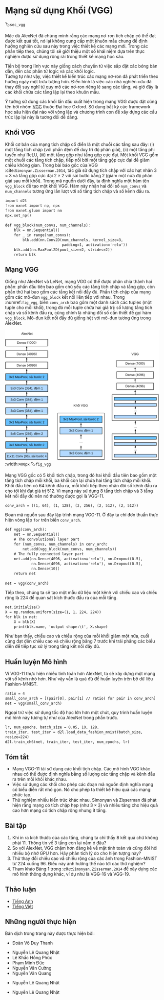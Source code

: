 <!-- ===================== Bắt đầu dịch Phần 1 ==================== -->
<!-- ========================================= REVISE PHẦN 1 - BẮT ĐẦU =================================== -->

<!--
# Networks Using Blocks (VGG)
-->

# Mạng sử dụng Khối (VGG)
:label:`sec_vgg`

<!--
While AlexNet proved that deep convolutional neural networks can achieve good results, it did not offer a general template to guide subsequent researchers in designing new networks.
In the following sections, we will introduce several heuristic concepts commonly used to design deep networks.
-->

Mặc dù AlexNet đã chứng minh rằng các mạng nơ-ron tích chập có thể đạt được kết quả tốt, nó lại không cung cấp một khuôn mẫu chung để định hướng nghiên cứu sau này trong việc thiết kế các mạng mới. 
Trong các phần tiếp theo, chúng tôi sẽ giới thiệu một số khái niệm dựa trên thực nghiệm được sử dụng rộng rãi trong thiết kế mạng học sâu. 

<!--
Progress in this field mirrors that in chip design where engineers went from placing transistors to logical elements to logic blocks.
Similarly, the design of neural network architectures had grown progressively more abstract, with researchers moving from thinking in terms of
individual neurons to whole layers, and now to blocks, repeating patterns of layers.
-->

Tiến bộ trong lĩnh vực này giống cách chuyển từ việc sắp đặt các bóng bán dẫn, đến các phần tử logic và các khối logic.  
Tương tự như vậy, việc thiết kế kiến trúc các mạng nơ-ron đã phát triển theo hướng ngày một trừu tượng hơn. Điển hình là việc các nhà nghiên cứu đã thay đổi suy nghĩ từ quy mô các nơ-ron riêng lẻ sang các tầng, và giờ đây là các khối chứa các tầng lặp lại theo khuôn mẫu. 

<!--
The idea of using blocks first emerged from the [Visual Geometry Group](http://www.robots.ox.ac.uk/~vgg/) (VGG) at Oxford University, in their eponymously-named VGG network.
It is easy to implement these repeated structures in code with any modern deep learning framework by using loops and subroutines.
-->

Ý tưởng sử dụng các khối lần đầu xuất hiện trong mạng VGG được đặt cùng tên bởi nhóm [VGG](http://www.robots.ox.ac.uk/~vgg/) thuộc Đại học Oxford.
Sử dụng bất kỳ các framework học sâu hiện đại nào với vòng lặp và chương trình con để xây dựng các cấu trúc lặp lại này là tương đối dễ dàng. 

<!--
## VGG Blocks
-->

## Khối VGG

<!--
The basic building block of classic convolutional networks is a sequence of the following layers:
(i) a convolutional layer (with padding to maintain the resolution),
(ii) a nonlinearity such as a ReLU, (iii) a pooling layer such as a max pooling layer.
One VGG block consists of a sequence of convolutional layers, followed by a max pooling layer for spatial downsampling.
In the original VGG paper :cite:`Simonyan.Zisserman.2014`, the authors employed convolutions with $3\times3$ kernels
and $2 \times 2$ max pooling with stride of $2$ (halving the resolution after each block).
In the code below, we define a function called `vgg_block` to implement one VGG block.
The function takes two arguments corresponding to the number of convolutional layers `num_convs` and the number of output channels `num_channels`.
-->

Khối cơ bản của mạng tích chập cổ điển là một chuỗi các tầng sau đây:
(i) một tầng tích chập (với phần đệm để duy trì độ phân giải),
(ii) một tầng phi tuyến như ReLU, (iii) một tầng gộp như tầng gộp cực đại.
Một khối VGG gồm một chuỗi các tầng tích chập, tiếp nối bởi một tầng gộp cực đại để giảm chiều không gian. 
Trong bài báo gốc của VGG :cite:`Simonyan.Zisserman.2014`, tác giả sử dụng tích chập với các hạt nhân $3\times3$ và tầng gộp cực đại $2 \times 2$ với sải bước bằng $2$ (giảm một nửa độ phân giải sau mỗi khối).
Trong mã nguồn dưới đây, ta định nghĩa một hàm tên `vgg_block` để tạo một khối VGG. 
Hàm này nhận hai đối số `num_convs` và `num_channels` tương ứng lần lượt với số tầng tích chập và số kênh đầu ra. 

```{.python .input  n=1}
import d2l
from mxnet import np, npx
from mxnet.gluon import nn
npx.set_np()

def vgg_block(num_convs, num_channels):
    blk = nn.Sequential()
    for _ in range(num_convs):
        blk.add(nn.Conv2D(num_channels, kernel_size=3,
                          padding=1, activation='relu'))
    blk.add(nn.MaxPool2D(pool_size=2, strides=2))
    return blk
```

<!-- ===================== Kết thúc dịch Phần 1 ===================== -->

<!-- ===================== Bắt đầu dịch Phần 2 ===================== -->

<!-- ========================================= REVISE PHẦN 1 - KẾT THÚC ===================================-->

<!-- ========================================= REVISE PHẦN 2 - BẮT ĐẦU ===================================-->

<!--
## VGG Network
-->

## Mạng VGG

<!--
Like AlexNet and LeNet, the VGG Network can be partitioned into two parts: the first consisting mostly of convolutional and pooling layers and a second consisting of fully-connected layers.
The convolutional portion of the net connects several `vgg_block` modules in succession.
In :numref:`fig_vgg`, the variable `conv_arch` consists of a list of tuples (one per block), where each contains two values: 
the number of convolutional layers and the number of output channels, which are precisely the arguments requires to call the `vgg_block` function.
The fully-connected module is identical to that covered in AlexNet.
-->

Giống như AlexNet và LeNet, mạng VGG có thể được phân chia thành hai phần: phần đầu tiên bao gồm chủ yếu các tầng tích chập và tầng gộp, còn phần thứ hai bao gồm các tầng kết nối đầy đủ. 
Phần tích chập của mạng gồm các mô-đun `vgg_block` kết nối liên tiếp với nhau.
Trong :numref:`fig_vgg`, biến `conv_arch` bao gồm một danh sách các tuples (một tuple cho mỗi khối), trong đó mỗi tuple chứa hai giá trị: 
số lượng tầng tích chập và số kênh đầu ra, cũng chính là những đối số cần thiết để gọi hàm `vgg_block`. 
Mô-đun kết nối đầy đủ giống hệt với mô-đun tương ứng trong AlexNet.

<!--
![Designing a network from building blocks](../img/vgg.svg)
-->

![Thiết kế mạng từ các khối cơ bản](../img/vgg.svg)
:width:`400px`
:label:`fig_vgg`

<!--
The original VGG network had 5 convolutional blocks, among which the first two have one convolutional layer each and the latter three contain two convolutional layers each.
The first block has 64 output channels and each subsequent block doubles the number of output channels, until that number reaches $512$.
Since this network uses $8$ convolutional layers and $3$ fully-connected layers, it is often called VGG-11.
-->

Mạng VGG gốc có 5 khối tích chập, trong đó hai khối đầu tiên bao gồm một tầng tích chập mỗi khối, ba khối còn lại chứa hai tầng tích chập mỗi khối.
Khối đầu tiên có 64 kênh đầu ra, mỗi khối tiếp theo nhân đôi số kênh đầu ra cho tới khi đạt giá trị $512$.
Vì mạng này sử dụng $8$ tầng tích chập và $3$ tầng kết nối đầy đủ nên nó thường được gọi là VGG-11. 

```{.python .input  n=2}
conv_arch = ((1, 64), (1, 128), (2, 256), (2, 512), (2, 512))
```

<!--
The following code implements VGG-11. This is a simple matter of executing a for loop over `conv_arch`.
-->

Đoạn mã nguồn sau đây lập trình mạng VGG-11. Ở đây ta chỉ đơn thuần thực hiện vòng lặp `for` trên  biến `conv_arch`.

```{.python .input  n=3}
def vgg(conv_arch):
    net = nn.Sequential()
    # The convolutional layer part
    for (num_convs, num_channels) in conv_arch:
        net.add(vgg_block(num_convs, num_channels))
    # The fully connected layer part
    net.add(nn.Dense(4096, activation='relu'), nn.Dropout(0.5),
            nn.Dense(4096, activation='relu'), nn.Dropout(0.5),
            nn.Dense(10))
    return net

net = vgg(conv_arch)
```

<!--
Next, we will construct a single-channel data example with a height and width of 224 to observe the output shape of each layer.
-->

Tiếp theo, chúng ta sẽ tạo một mẫu dữ liệu một kênh với chiều cao và chiều rộng là 224 để quan sát kích thước đầu ra của mỗi tầng.

```{.python .input  n=4}
net.initialize()
X = np.random.uniform(size=(1, 1, 224, 224))
for blk in net:
    X = blk(X)
    print(blk.name, 'output shape:\t', X.shape)
```

<!--
As you can see, we halve height and width at each block, finally reaching a height and width of 7 before flattening the representations for processing by the fully-connected layer.
-->

Như bạn thấy, chiều cao và chiều rộng của mỗi khối giảm một nửa, cuối cùng đạt đến chiều cao và chiều rộng bằng 7 trước khi trải phẳng các biểu diễn để tiếp tục xử lý trong tầng kết nối đầy đủ.

<!-- ===================== Kết thúc dịch Phần 2 ===================== -->

<!-- ===================== Bắt đầu dịch Phần 3 ===================== -->

<!--
## Model Training
-->

## Huấn luyện Mô hình

<!--
Since VGG-11 is more computationally-heavy than AlexNet we construct a network with a smaller number of channels.
This is more than sufficient for training on Fashion-MNIST.
-->

Vì VGG-11 thực hiện nhiều tính toán hơn AlexNet, ta sẽ xây dựng một mạng với số kênh nhỏ hơn.
Như vậy vẫn là quá đủ để huấn luyện trên bộ dữ liệu Fashion-MNIST.

```{.python .input  n=5}
ratio = 4
small_conv_arch = [(pair[0], pair[1] // ratio) for pair in conv_arch]
net = vgg(small_conv_arch)
```

<!--
Apart from using a slightly larger learning rate, the model training process is similar to that of AlexNet in the last section.
-->

Ngoại trừ việc sử dụng tốc độ học lớn hơn một chút, quy trình huấn luyện mô hình này tương tự như của AlexNet trong phần trước. 

```{.python .input}
lr, num_epochs, batch_size = 0.05, 10, 128,
train_iter, test_iter = d2l.load_data_fashion_mnist(batch_size, resize=224)
d2l.train_ch6(net, train_iter, test_iter, num_epochs, lr)
```

<!--
## Summary
-->

## Tóm tắt

<!--
* VGG-11 constructs a network using reusable convolutional blocks. Different VGG models can be defined by the differences in the number of convolutional layers and output channels in each block.
* The use of blocks leads to very compact representations of the network definition. It allows for efficient design of complex networks.
* In their work Simonyan and Ziserman experimented with various architectures. In particular, they found that several layers of deep and narrow convolutions (i.e., $3 \times 3$) were more effective than fewer layers of wider convolutions.
-->

* Mạng VGG-11 tái sử dụng các khối tích chập. Các mô hình VGG khác nhau có thể được định nghĩa bằng số lượng các tầng chập và kênh đầu ra trên mỗi khối khác nhau.
* Việc sử dụng các khối cho phép các đoạn mã nguồn định nghĩa mạng có biểu diễn rất nhỏ gọn. Nó cho phép ta thiết kế hiệu quả các mạng phức tạp.
* Thử nghiệm nhiều kiến trúc khác nhau, Simonyan và Zisserman đã phát hiện rằng mạng có tích chập hẹp (như $3 \times 3$) và nhiều tầng cho hiệu quả cao hơn mạng có tích chập rộng nhưng ít tầng.

<!--
## Exercises
-->

## Bài tập

<!--
1. When printing out the dimensions of the layers we only saw 8 results rather than 11. Where did the remaining 3 layer informations go?
2. Compared with AlexNet, VGG is much slower in terms of computation, and it also needs more GPU memory. Try to analyze the reasons for this.
3. Try to change the height and width of the images in Fashion-MNIST from 224 to 96. What influence does this have on the experiments?
4. Refer to Table 1 in :cite:`Simonyan.Zisserman.2014` to construct other common models, such as VGG-16 or VGG-19.
-->

1. Khi in ra kích thước của các tầng, chúng ta chỉ thấy 8 kết quả chứ không phải 11. Thông tin về 3 tầng còn lại nằm ở đâu?
2. So với AlexNet, VGG chậm hơn đáng kể về mặt tính toán và cũng đòi hỏi nhiều bộ nhớ GPU hơn. Hãy phân tích lý do cho hiện tượng này?
3. Thử thay đổi chiều cao vầ chiều rộng của các ảnh trong Fashion-MNIST từ 224 xuống 96. Điều này ảnh hưởng thế nào tới các thử nghiệm?
4. Tham khảo Bảng 1 trong :cite:`Simonyan.Zisserman.2014` để xây dựng các mô hình thông dụng khác, ví dụ như là VGG-16 và VGG-19.

<!-- ===================== Kết thúc dịch Phần 3 ===================== -->
<!-- ========================================= REVISE PHẦN 2 - KẾT THÚC ===================================-->

<!--
## [Discussions](https://discuss.mxnet.io/t/2355)
-->

## Thảo luận
* [Tiếng Anh](https://discuss.mxnet.io/t/2355)
* [Tiếng Việt](https://forum.machinelearningcoban.com/c/d2l)

## Những người thực hiện
Bản dịch trong trang này được thực hiện bởi:
<!--
Tác giả của mỗi Pull Request điền tên mình và tên những người review mà bạn thấy
hữu ích vào từng phần tương ứng. Mỗi dòng một tên, bắt đầu bằng dấu `*`.

Lưu ý:
* Nếu reviewer không cung cấp tên, bạn có thể dùng tên tài khoản GitHub của họ
với dấu `@` ở đầu. Ví dụ: @aivivn.

* Tên đầy đủ của các reviewer có thể được tìm thấy tại https://github.com/aivivn/d2l-vn/blob/master/docs/contributors_info.md
-->

* Đoàn Võ Duy Thanh
<!-- Phần 1 -->
* Nguyễn Lê Quang Nhật
* Lê Khắc Hồng Phúc
* Phạm Minh Đức
* Nguyễn Văn Cường
* Nguyễn Văn Quang

<!-- Phần 2 -->
* Nguyễn Lê Quang Nhật

<!-- Phần 3 -->
* Nguyễn Lê Quang Nhật
